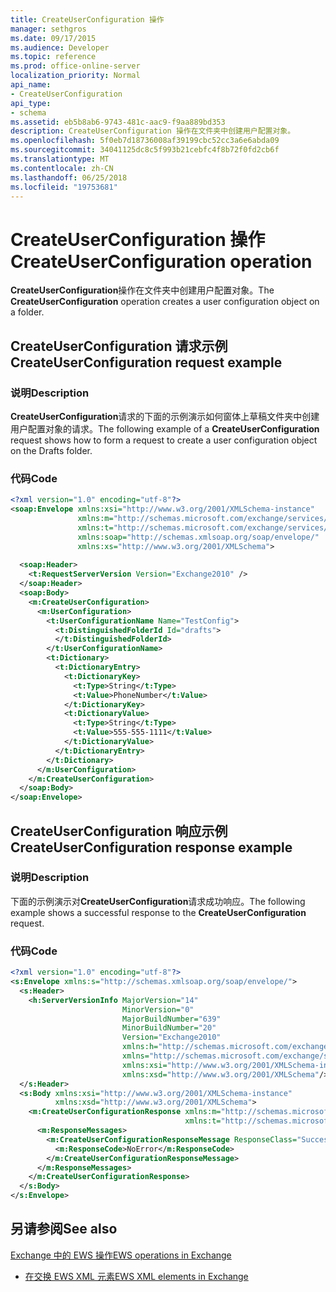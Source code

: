 ```yaml
---
title: CreateUserConfiguration 操作
manager: sethgros
ms.date: 09/17/2015
ms.audience: Developer
ms.topic: reference
ms.prod: office-online-server
localization_priority: Normal
api_name:
- CreateUserConfiguration
api_type:
- schema
ms.assetid: eb5b8ab6-9743-481c-aac9-f9aa889bd353
description: CreateUserConfiguration 操作在文件夹中创建用户配置对象。
ms.openlocfilehash: 5f0eb7d18736008af39199cbc52cc3a6e6abda09
ms.sourcegitcommit: 34041125dc8c5f993b21cebfc4f8b72f0fd2cb6f
ms.translationtype: MT
ms.contentlocale: zh-CN
ms.lasthandoff: 06/25/2018
ms.locfileid: "19753681"
---
```

# <a name="createuserconfiguration-operation"></a><span data-ttu-id="99c03-103">CreateUserConfiguration 操作</span><span class="sxs-lookup"><span data-stu-id="99c03-103">CreateUserConfiguration operation</span></span>

<span data-ttu-id="99c03-104">**CreateUserConfiguration**操作在文件夹中创建用户配置对象。</span><span class="sxs-lookup"><span data-stu-id="99c03-104">The **CreateUserConfiguration** operation creates a user configuration object on a folder.</span></span> 
  
## <a name="createuserconfiguration-request-example"></a><span data-ttu-id="99c03-105">CreateUserConfiguration 请求示例</span><span class="sxs-lookup"><span data-stu-id="99c03-105">CreateUserConfiguration request example</span></span>

### <a name="description"></a><span data-ttu-id="99c03-106">说明</span><span class="sxs-lookup"><span data-stu-id="99c03-106">Description</span></span>

<span data-ttu-id="99c03-107">**CreateUserConfiguration**请求的下面的示例演示如何窗体上草稿文件夹中创建用户配置对象的请求。</span><span class="sxs-lookup"><span data-stu-id="99c03-107">The following example of a **CreateUserConfiguration** request shows how to form a request to create a user configuration object on the Drafts folder.</span></span> 
  
### <a name="code"></a><span data-ttu-id="99c03-108">代码</span><span class="sxs-lookup"><span data-stu-id="99c03-108">Code</span></span>

```XML
<?xml version="1.0" encoding="utf-8"?>
<soap:Envelope xmlns:xsi="http://www.w3.org/2001/XMLSchema-instance"
               xmlns:m="http://schemas.microsoft.com/exchange/services/2006/messages"
               xmlns:t="http://schemas.microsoft.com/exchange/services/2006/types"
               xmlns:soap="http://schemas.xmlsoap.org/soap/envelope/"
               xmlns:xs="http://www.w3.org/2001/XMLSchema">
  
  <soap:Header>
    <t:RequestServerVersion Version="Exchange2010" />
  </soap:Header>
  <soap:Body>
    <m:CreateUserConfiguration>
      <m:UserConfiguration>
        <t:UserConfigurationName Name="TestConfig">
          <t:DistinguishedFolderId Id="drafts">
          </t:DistinguishedFolderId>
        </t:UserConfigurationName>
        <t:Dictionary>
          <t:DictionaryEntry>
            <t:DictionaryKey>
              <t:Type>String</t:Type>
              <t:Value>PhoneNumber</t:Value>
            </t:DictionaryKey>
            <t:DictionaryValue>
              <t:Type>String</t:Type>
              <t:Value>555-555-1111</t:Value>
            </t:DictionaryValue>
          </t:DictionaryEntry>
        </t:Dictionary>
      </m:UserConfiguration>  
    </m:CreateUserConfiguration>
  </soap:Body>
</soap:Envelope>
```

## <a name="createuserconfiguration-response-example"></a><span data-ttu-id="99c03-109">CreateUserConfiguration 响应示例</span><span class="sxs-lookup"><span data-stu-id="99c03-109">CreateUserConfiguration response example</span></span>

### <a name="description"></a><span data-ttu-id="99c03-110">说明</span><span class="sxs-lookup"><span data-stu-id="99c03-110">Description</span></span>

<span data-ttu-id="99c03-111">下面的示例演示对**CreateUserConfiguration**请求成功响应。</span><span class="sxs-lookup"><span data-stu-id="99c03-111">The following example shows a successful response to the **CreateUserConfiguration** request.</span></span> 
  
### <a name="code"></a><span data-ttu-id="99c03-112">代码</span><span class="sxs-lookup"><span data-stu-id="99c03-112">Code</span></span>

```XML
<?xml version="1.0" encoding="utf-8"?>
<s:Envelope xmlns:s="http://schemas.xmlsoap.org/soap/envelope/">
  <s:Header>
    <h:ServerVersionInfo MajorVersion="14" 
                         MinorVersion="0" 
                         MajorBuildNumber="639" 
                         MinorBuildNumber="20" 
                         Version="Exchange2010" 
                         xmlns:h="http://schemas.microsoft.com/exchange/services/2006/types" 
                         xmlns="http://schemas.microsoft.com/exchange/services/2006/types" 
                         xmlns:xsi="http://www.w3.org/2001/XMLSchema-instance" 
                         xmlns:xsd="http://www.w3.org/2001/XMLSchema"/>
  </s:Header>
  <s:Body xmlns:xsi="http://www.w3.org/2001/XMLSchema-instance" 
          xmlns:xsd="http://www.w3.org/2001/XMLSchema">
    <m:CreateUserConfigurationResponse xmlns:m="http://schemas.microsoft.com/exchange/services/2006/messages" 
                                       xmlns:t="http://schemas.microsoft.com/exchange/services/2006/types">
      <m:ResponseMessages>
        <m:CreateUserConfigurationResponseMessage ResponseClass="Success">
          <m:ResponseCode>NoError</m:ResponseCode>
        </m:CreateUserConfigurationResponseMessage>
      </m:ResponseMessages>
    </m:CreateUserConfigurationResponse>
  </s:Body>
</s:Envelope>
```

## <a name="see-also"></a><span data-ttu-id="99c03-113">另请参阅</span><span class="sxs-lookup"><span data-stu-id="99c03-113">See also</span></span>



[<span data-ttu-id="99c03-114">Exchange 中的 EWS 操作</span><span class="sxs-lookup"><span data-stu-id="99c03-114">EWS operations in Exchange</span></span>](ews-operations-in-exchange.md)
  
- [<span data-ttu-id="99c03-115">在交换 EWS XML 元素</span><span class="sxs-lookup"><span data-stu-id="99c03-115">EWS XML elements in Exchange</span></span>](ews-xml-elements-in-exchange.md)


